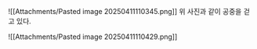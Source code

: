 ![[Attachments/Pasted image 20250411110345.png]]
위 사진과 같이 공중을 걷고 있다.

![[Attachments/Pasted image 20250411110429.png]]
